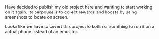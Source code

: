 Have decided to publish my old project here and wanting to start working on it again.
Its perpouse is to collect rewards and boosts by using sreenshots to locate on screen.

Looks like we have to covert this project to kotlin or somthing to run it on a actual phone instead of an emulator.
